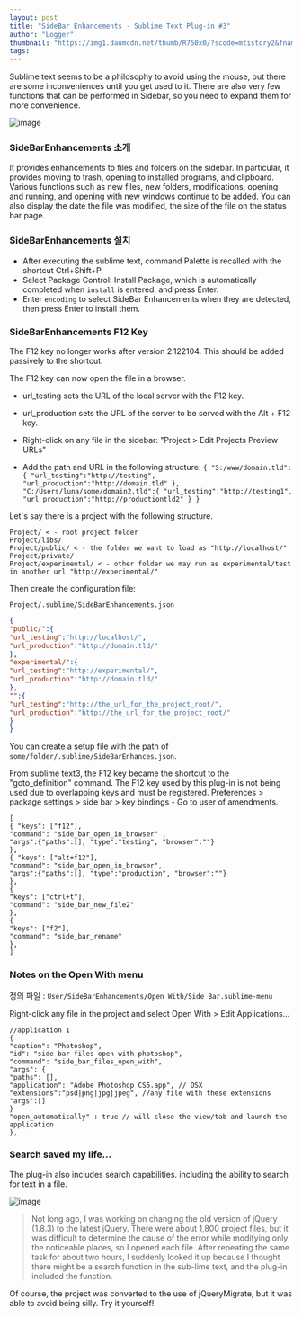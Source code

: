 ```yaml
---
layout: post
title: "SideBar Enhancements - Sublime Text Plug-in #3"
author: "Logger"
thumbnail: "https://img1.daumcdn.net/thumb/R750x0/?scode=mtistory2&fname=https%3A%2F%2Ft1.daumcdn.net%2Fcfile%2Ftistory%2F24531F3C5569B3D705"
tags: 
---
```



Sublime text seems to be a philosophy to avoid using the mouse, but there are some inconveniences until you get used to it. There are also very few functions that can be performed in Sidebar, so you need to expand them for more convenience.

![image](https://t1.daumcdn.net/cfile/tistory/24531F3C5569B3D705)

### SideBarEnhancements 소개

It provides enhancements to files and folders on the sidebar. In particular, it provides moving to trash, opening to installed programs, and clipboard. Various functions such as new files, new folders, modifications, opening and running, and opening with new windows continue to be added. You can also display the date the file was modified, the size of the file on the status bar page.

### SideBarEnhancements 설치

- After executing the sublime text, command Palette is recalled with the shortcut Ctrl+Shift+P.
- Select Package Control: Install Package, which is automatically completed when `install` is entered, and press Enter.
- Enter `encoding` to select SideBar Enhancements when they are detected, then press Enter to install them.

### SideBarEnhancements F12 Key

The F12 key no longer works after version 2.122104. This should be added passively to the shortcut.

The F12 key can now open the file in a browser.

- url_testing sets the URL of the local server with the F12 key.
- url_production sets the URL of the server to be served with the Alt + F12 key.

- Right-click on any file in the sidebar: "Project > Edit Projects Preview URLs"
- Add the path and URL in the following structure:
`{
"S:/www/domain.tld":{
"url_testing":"http://testing",
"url_production":"http://domain.tld"
},
"C:/Users/luna/some/domain2.tld":{
"url_testing":"http://testing1",
"url_production":"http://productiontld2"
}
}
`

Let`s say there is a project with the following structure.

```undefined
Project/ < - root project folder
Project/libs/
Project/public/ < - the folder we want to load as "http://localhost/"
Project/private/
Project/experimental/ < - other folder we may run as experimental/test in another url "http://experimental/"

```

Then create the configuration file:

```undefined
Project/.sublime/SideBarEnhancements.json

```

```json
{
"public/":{
"url_testing":"http://localhost/",
"url_production":"http://domain.tld/"
},
"experimental/":{
"url_testing":"http://experimental/",
"url_production":"http://domain.tld/"
},
"":{
"url_testing":"http://the_url_for_the_project_root/",
"url_production":"http://the_url_for_the_project_root/"
}
}

```

You can create a setup file with the path of `some/folder/.sublime/SideBarEnhances.json`.

From sublime text3, the F12 key became the shortcut to the "goto_definition" command. The F12 key used by this plug-in is not being used due to overlapping keys and must be registered. Preferences > package settings > side bar > key bindings - Go to user of amendments.

```undefined
[
{ "keys": ["f12"],
"command": "side_bar_open_in_browser" ,
"args":{"paths":[], "type":"testing", "browser":""}
},
{ "keys": ["alt+f12"],
"command": "side_bar_open_in_browser",
"args":{"paths":[], "type":"production", "browser":""}
},
{
"keys": ["ctrl+t"],
"command": "side_bar_new_file2"
},
{
"keys": ["f2"],
"command": "side_bar_rename"
},
]

```

### Notes on the Open With menu

정의 파일 : `User/SideBarEnhancements/Open With/Side Bar.sublime-menu`

Right-click any file in the project and select Open With > Edit Applications...

```undefined
//application 1
{
"caption": "Photoshop",
"id": "side-bar-files-open-with-photoshop",
"command": "side_bar_files_open_with",
"args": {
"paths": [],
"application": "Adobe Photoshop CS5.app", // OSX
"extensions":"psd|png|jpg|jpeg", //any file with these extensions
"args":[]
}
"open_automatically" : true // will close the view/tab and launch the application
},

```

### Search saved my life...

The plug-in also includes search capabilities. including the ability to search for text in a file.

![image](https://t1.daumcdn.net/cfile/tistory/233F294955894A5B12)

> Not long ago, I was working on changing the old version of jQuery (1.8.3) to the latest jQuery. There were about 1,800 project files, but it was difficult to determine the cause of the error while modifying only the noticeable places, so I opened each file. After repeating the same task for about two hours, I suddenly looked it up because I thought there might be a search function in the sub-lime text, and the plug-in included the function.

Of course, the project was converted to the use of jQueryMigrate, but it was able to avoid being silly. Try it yourself!